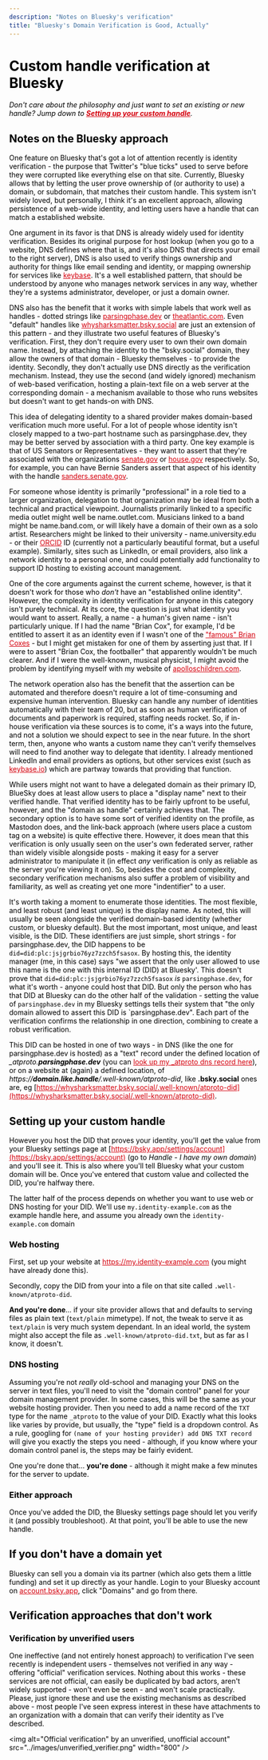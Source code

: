 ```yaml
---
description: "Notes on Bluesky's verification"
title: "Bluesky's Domain Verification is Good, Actually"
---
```

<style>body { color: #000 } .inner { min-width: 80% } a { color: #d5000d }</style>

# Custom handle verification at Bluesky

_Don't care about the philosophy and just want to set an existing or new handle? Jump down to **[Setting up your custom handle](#setting-up-your-custom-handle)**._

## Notes on the Bluesky approach

One feature on Bluesky that's got a lot of attention recently is identity verification -  the purpose that Twitter's "blue ticks" used to serve before they were corrupted like everything else on that site. Currently, Bluesky allows that by letting the user prove ownership of (or authority to use) a domain, or subdomain, that matches their custom handle. This system isn't widely loved, but personally, I think it's an excellent approach, allowing persistence of a web-wide identity, and letting users have a handle that can match a established website.

One argument in its favor is that DNS is already widely used for identity verification. Besides its original purpose for host lookup (when you go to a website, DNS defines where that is, and it's also DNS that directs your email to the right server), DNS is also used to verify things ownership and authority for things like email sending and identity, or mapping ownership for services like [keybase](https://keybase.io). It's a well established pattern, that should be understood by anyone who manages network services in any way, whether they're a systems administrator, developer, or just a domain owner.

DNS also has the benefit that it works with simple labels that work well as handles - dotted strings like [parsingphase.dev](https://bsky.app/profile/parsingphase.dev) or [theatlantic.com](https://bsky.app/profile/). Even "default" handles like [whysharksmatter.bsky.social](https://bsky.app/profile/whysharksmatter.bsky.social) are just an extension of this pattern - and they illustrate two useful features of Bluesky's verification. First, they don't require every user to own their own domain name. Instead, by attaching the identity to the "bsky.social" domain, they allow the owners of that domain - Bluesky themselves - to provide the identity. Secondly, they don't actually use DNS directly as the verification mechanism. Instead, they use the second (and widely ignored) mechanism of web-based verification, hosting a plain-text file on a web server at the corresponding domain - a mechanism available to those who runs websites but doesn't want to get hands-on with DNS.

This idea of delegating identity to a shared provider makes domain-based verification much more useful. For a lot of people whose identity isn't closely mapped to a two-part hostname such as parsingphase.dev, they may be better served by association with a third party. One key example is that of US Senators or Representatives - they want to assert that they're associated with the organizations [senate.gov](https://senate.gov) or [house.gov](https://house.gov) respectively. So, for example, you can have Bernie Sanders assert that aspect of his identity with the handle [sanders.senate.gov](https://bsky.app/profile/sanders.senate.gov). 

For someone whose identity is primarily "professional" in a role tied to a larger organization, delegation to that organization may be ideal from both a technical and practical viewpoint. Journalists primarily linked to a specific media outlet might well be name.outlet.com. Musicians linked to a band might be name.band.com, or will likely have a domain of their own as a solo artist. Researchers might be linked to their university - name.university.edu - or their [ORCID](https://orcid.org/) ID (currently not a particularly beautiful format, but a useful example). Similarly, sites such as LinkedIn, or email providers, also link a network identity to a personal one, and could potentially add functionality to support ID hosting to existing account management.

One of the core arguments against the current scheme, however, is that it doesn't work for those who *don't* have an "established online identity". However, the complexity in identity verification for anyone in this category isn't purely technical. At its core, the question is just what identity you would want to assert. Really, a name - a human's given name - isn't particularly unique. If I had the name "Brian Cox", for example, I'd be entitled to assert it as an identity even if I wasn't one of the ["famous" Brian Coxes](https://en.wikipedia.org/wiki/Brian_Cox) - but I might get mistaken for one of them by asserting just that. If I were to assert "Brian Cox, the footballer" that apparently wouldn't be much clearer. And if I were the well-known, musical physicist, I might avoid the problem by identifying myself with my website of [apolloschildren.com](https://apolloschildren.com/). 

The network operation also has the benefit that the assertion can be automated and therefore doesn't require a lot of time-consuming and expensive human intervention. Bluesky can handle any number of identities automatically with their team of 20, but as soon as human verification of documents and paperwork is required, staffing needs rocket. So, if in-house verification via these sources is to come, it's a ways into the future, and not a solution we should expect to see in the near future. In the short term, then, anyone who wants a custom name they can't verify themselves will need to find another way to delegate that identity. I already mentioned LinkedIn and email providers as options, but other services exist (such as [keybase.io](https://keybase.io)) which are partway towards that providing that function. 

While users might not want to have a delegated domain as their primary ID, BlueSky does at least allow users to place a "display name" next to their verified handle. That verified identity has to be fairly upfront to be useful, however, and the "domain as handle" certainly achieves that. The secondary option is to have some sort of verified identity on the profile, as Mastodon does, and the link-back approach (where users place a custom tag on a website) is quite effective there. However, it does mean that this verification is only usually seen on the user's own federated server, rather than widely visible alongside posts - making it easy for a server administrator to manipulate it (in effect *any* verification is only as reliable as the server you're viewing it on). So, besides the cost and complexity, secondary verification mechanisms also suffer a problem of visibility and familiarity, as well as creating yet one more "indentifier" to a user.

It's worth taking a moment to enumerate those identities. The most flexible, and least robust (and least unique) is the display name. As noted, this will usually be seen alongside the verified domain-based identity (whether custom, or bluesky default). But the most important, most unique, and least visible, is the DID. These identifiers are just simple, short strings - for parsingphase.dev, the DID happens to be `did=did:plc:jsjgrbio76yz7zzch5fsasox`. By hosting this, the identity manager (me, in this case) says "we assert that the only user allowed to use this name is the one with this internal ID (DID) at Bluesky'. This doesn't prove that `did=did:plc:jsjgrbio76yz7zzch5fsasox` *is* `parsingphase.dev`, for what it's worth - anyone could host that DID. But only the person who has that DID at Bluesky can do the other half of the validation - setting the value of `parsingphase.dev` in my Bluesky settings tells their system that "the only domain allowed to assert this DID is `parsingphase.dev". Each part of the verification confirms the relationship in one direction, combining to create a robust verification.

This DID can be hosted in one of two ways - in DNS (like the one for parsingphase.dev is hosted) as a "text" record under the defined location of *_atproto.**parsingphase.dev*** (you can [look up my _atproto dns record here](https://mxtoolbox.com/SuperTool.aspx?action=txt%3a_atproto.parsingphase.dev&run=toolpage)), or on a website at (again) a defined location, of *https://**domain.like.handle**/.well-known/atproto-did*, like **.bsky.social** ones are, eg [https://whysharksmatter.bsky.social/.well-known/atproto-did](https://whysharksmatter.bsky.social/.well-known/atproto-did).

## Setting up your custom handle

However you host the DID that proves your identity, you'll get the value from your Bluesky settings page at [https://bsky.app/settings/account](https://bsky.app/settings/account) (go to _Handle_ - _I have my own domain_) and you'll see it. This is also where you'll tell Bluesky what your custom domain will be. Once you've entered that custom value and collected the DID, you're halfway there.

The latter half of the process depends on whether you want to use web or DNS hosting for your DID. We'll use `my.identity-example.com` as the example handle here, and assume you already own the `identity-example.com` domain

### Web hosting

First, set up your website at https://my.identity-example.com (you might have already done this).

Secondly, copy the DID from your into a file on that site called `.well-known/atproto-did`. 

**And you're done**… if your site provider allows that and defaults to serving files as plain text (`text/plain` mimetype).  If not, the tweak to serve it as `text/plain` is very much system dependant. In an ideal world, the system might also accept the file as `.well-known/atproto-did.txt`, but as far as I know, it doesn't.

### DNS hosting

Assuming you're not *really* old-school and managing your DNS on the server in text files, you'll need to visit the "domain control" panel for your domain management provider. In some cases, this will be the same as your website hosting provider. Then you need to add a name record of the `TXT` type for the name `_atproto` to the value of your DID. Exactly what this looks like varies by provide, but usually, the "type" field is a dropdown control. As a rule, googling for `(name of your hosting provider) add DNS TXT record` will give you exactly the steps you need - although, if you know where your domain control panel is, the steps may be fairly evident.

One you're done that… **you're done** - although it might make a few minutes for the server to update.

### Either approach

Once you've added the DID, the Bluesky settings page should let you verify it (and possibly troubleshoot). At that point, you'll be able to use the new handle.

## If you don't have a domain yet

Bluesky can sell you a domain via its partner (which also gets them a little funding) and set it up directly as your handle. Login to your Bluesky account on [account.bsky.app](https://account.bsky.app/user/domains), click "Domains" and go from there.

## Verification approaches that don't work

### Verification by unverified users

One ineffective (and not entirely honest approach) to verification I've seen recently is independent users - themselves not verified in any way - offering "official" verification services. Nothing about this works - these services are not official, can easily be duplicated by bad actors, aren't widely supported - won't even be seen - and won't scale practically. Please, just ignore these and use the existing mechanisms as described above - most people I've seen express interest in these have attachments to an organization with a domain that can verify their identity as I've described. 

<img alt="Official verification" by an unverified, unofficial account" src="../images/unverified_verifier.png" width="800" />